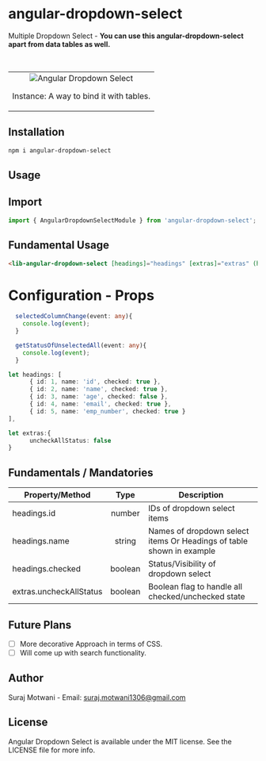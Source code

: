 # angular-dropdown-select
<p>Multiple Dropdown Select - <b>You can use this angular-dropdown-select apart from data tables as well.</b></p>
<br/>

<table>
  <tr>
    <td align="center">
      <img alt="Angular Dropdown Select"
        src="Screenshots/dropdown-select.gif" />
        <p align="center">Instance: A way to bind it with tables.</p>
    </td>
   </tr>
</table>

## Installation

```sh
npm i angular-dropdown-select
```

## Usage

## Import
```ts
import { AngularDropdownSelectModule } from 'angular-dropdown-select';
```

## Fundamental Usage
```html
<lib-angular-dropdown-select [headings]="headings" [extras]="extras" (headingsCheckedUpdate)="selectedColumnChange($event)" (checkBoxCheckedUpdate)="getStatusOfUnselectedAll($event)"></lib-angular-dropdown-select>
```

# Configuration - Props
```ts
  selectedColumnChange(event: any){
    console.log(event);
  }

  getStatusOfUnselectedAll(event: any){
    console.log(event);
  }

let headings: [
      { id: 1, name: 'id', checked: true },
      { id: 2, name: 'name', checked: true },
      { id: 3, name: 'age', checked: false },
      { id: 4, name: 'email', checked: true },
      { id: 5, name: 'emp_number', checked: true }
],

let extras:{
      uncheckAllStatus: false
}
```

## Fundamentals / Mandatories

| Property/Method         |  Type   | Description                                                             |
| ----------------------- | :-----: | ----------------------------------------------------------------------- |
| headings.id             | number  | IDs of dropdown select items                                            |
| headings.name           | string  | Names of dropdown select items Or Headings of table shown in example    |
| headings.checked        | boolean | Status/Visibility of dropdown select                                    |
| extras.uncheckAllStatus | boolean | Boolean flag to handle all checked/unchecked state                      |


## Future Plans
- [ ] More decorative Approach in terms of CSS.
- [ ] Will come up with search functionality.

## Author
Suraj Motwani - Email: suraj.motwani1306@gmail.com

## License

Angular Dropdown Select is available under the MIT license. See the LICENSE file for more info.

